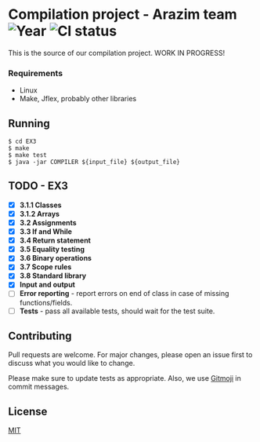 # Compilation project - Arazim team  ![Year](https://img.shields.io/badge/year-2018--19-red.svg) ![CI status](https://img.shields.io/badge/build-passing-brightgreen.svg)

This is the source of our compilation project. WORK IN PROGRESS!

### Requirements
* Linux
* Make, Jflex, probably other libraries

## Running

```
$ cd EX3
$ make
$ make test
$ java -jar COMPILER ${input_file} ${output_file}
```

## TODO - EX3
- [x] **3.1.1 Classes**
- [x] **3.1.2 Arrays** 
- [x] **3.2 Assignments**
- [x] **3.3 If and While**
- [x] **3.4 Return statement**
- [x] **3.5 Equality testing**
- [x] **3.6 Binary operations**
- [X] **3.7 Scope rules** 
- [x] **3.8 Standard library**
- [x] **Input and output**
- [ ] **Error reporting** - report errors on end of class in case of missing functions/fields.
- [ ] **Tests** - pass all available tests, should wait for the test suite.

## Contributing
Pull requests are welcome. For major changes, please open an issue first to discuss what you would like to change.

Please make sure to update tests as appropriate. Also, we use [Gitmoji](https://gitmoji.carloscuesta.me/) in commit messages.

## License
[MIT](https://choosealicense.com/licenses/mit/)
